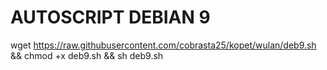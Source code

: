 AUTOSCRIPT DEBIAN 9
===================
wget https://raw.githubusercontent.com/cobrasta25/kopet/wulan/deb9.sh && chmod +x deb9.sh && sh deb9.sh

